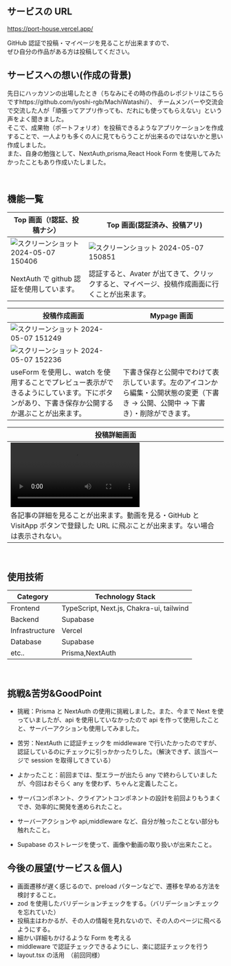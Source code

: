 ## サービスの URL

https://port-house.vercel.app/

GitHub 認証で投稿・マイページを見ることが出来ますので、<br/>
ぜひ自分の作品がある方は投稿してください。
<br />

## サービスへの想い(作成の背景)

先日にハッカソンの出場したとき（ちなみにその時の作品のレポジトリはこちらですhttps://github.com/iyoshi-rgb/MachiWatashi/）、
チームメンバーや交流会で交流した人が「頑張ってアプリ作っても、だれにも使ってもらえない」という声をよく聞きました。<br/>
そこで、成果物（ポートフォリオ）を投稿できるようなアプリケーションを作成することで、一人よりも多くの人に見てもらうことが出来るのではないかと思い作成しました。<br/>
また、自身の勉強として、NextAuth,prisma,React Hook Form を使用してみたかったこともあり作成いたしました。

<br/>

## 機能一覧

| Top 画面（!認証、投稿ナシ）                                                                                                             | Top 画面(認証済み、投稿アリ)                                                                                                            |
| --------------------------------------------------------------------------------------------------------------------------------------- | --------------------------------------------------------------------------------------------------------------------------------------- |
| ![スクリーンショット 2024-05-07 150406](https://github.com/iyoshi-rgb/Port_House/assets/153269464/af4293c7-6842-46fe-80d7-8a7bc99d1b27) | ![スクリーンショット 2024-05-07 150851](https://github.com/iyoshi-rgb/Port_House/assets/153269464/e5e2e817-a344-4041-a301-a40287ac307a) |
| NextAuth で github 認証を使用しています。                                                                                               | 認証すると、Avater が出てきて、クリックすると、マイページ、投稿作成画面に行くことが出来ます。                                           |

| 投稿作成画面                                                                                                                                 | Mypage 画面                                                                                                                        |
| -------------------------------------------------------------------------------------------------------------------------------------------- | ---------------------------------------------------------------------------------------------------------------------------------- |
| ![スクリーンショット 2024-05-07 151249](https://github.com/iyoshi-rgb/Port_House/assets/153269464/357caac9-2829-4cd2-9cec-034dc1c0b65d)      |
| ![スクリーンショット 2024-05-07 152236](https://github.com/iyoshi-rgb/Port_House/assets/153269464/bd7abb41-2d75-4bb9-bb67-d8bdc84cc09c)      |
| useForm を使用し、watch を使用することでプレビュー表示ができるようにしています。下にボタンがあり、下書き保存か公開するか選ぶことが出来ます。 | 下書き保存と公開中でわけて表示しています。左のアイコンから編集・公開状態の変更（下書き → 公開、公開中 → 下書き）・削除ができます。 |

| 投稿詳細画面                                                                                                                         |
| ------------------------------------------------------------------------------------------------------------------------------------ |
| <video src='https://github.com/iyoshi-rgb/Port_House/assets/153269464/3e1fbcd9-2b57-41fa-b0a9-71474ac6ac7a'></video>                 |
| 各記事の詳細を見ることが出来ます。動画を見る・GitHub と VisitApp ボタンで登録した URL に飛ぶことが出来ます。ない場合は表示されない。 |

<br />

## 使用技術

| Category       | Technology Stack                         |
| -------------- | ---------------------------------------- |
| Frontend       | TypeScript, Next.js, Chakra-ui, tailwind |
| Backend        | Supabase                                 |
| Infrastructure | Vercel                                   |
| Database       | Supabase                                 |
| etc..          | Prisma,NextAuth                          |

<br/>

## 挑戦&苦労&GoodPoint

- 挑戦：Prisma と NextAuth の使用に挑戦しました。また、今まで Next を使っていましたが、api を使用していなかったので api を作って使用したことと、サーバーアクションも使用してみました。

- 苦労：NextAuth に認証チェックを middleware で行いたかったのですが、認証しているのにチェックに引っかかったりした。（解決できず、該当ページで session を取得してきている）

- よかったこと：前回までは、型エラーが出たら any で終わらしていましたが、今回はおそらく any を使わず、ちゃんと定義したこと。
- サーバコンポネント、クライアントコンポネントの設計を前回よりもうまくでき、効率的に開発を進められたこと。
- サーバーアクションや api,middleware など、自分が触ったことない部分も触れたこと。
- Supabase のストレージを使って、画像や動画の取り扱いが出来たこと。
  <br/>

## 今後の展望(サービス＆個人)

- 画面遷移が遅く感じるので、preload パターンなどで、遷移を早める方法を検討すること。
- zod を使用したバリデーションチェックをする。（バリデーションチェックを忘れていた）
- 投稿主はわかるが、その人の情報を見れないので、その人のページに飛べるようにする。
- 細かい詳細もかけるような Form を考える
- middleware で認証チェックできるようにし、楽に認証チェックを行う
- layout.tsx の活用　（前回同様）
